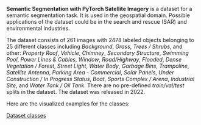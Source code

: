 **Semantic Segmentation with PyTorch Satellite Imagery** is a dataset for a semantic segmentation task. It is used in the geospatial domain. Possible applications of the dataset could be in the search and rescue (SAR) and environmental industries. 

The dataset consists of 261 images with 2478 labeled objects belonging to 25 different classes including *Background*, *Grass*, *Trees / Shrubs*, and other: *Property Roof*, *Vehicle*, *Chimney*, *Secondary Structure*, *Swimming Pool*, *Power Lines & Cables*, *Window*, *Road/Highway*, *Flooded*, *Dense Vegetation / Forest*, *Street Light*, *Water Body*, *Garbage Bins*, *Trampoline*, *Satellite Antenna*, *Parking Area - Commercial*, *Solar Panels*, *Under Construction / In Progress Status*, *Boat*, *Sports Complex / Arena*, *Industrial Site*, and *Water Tank / Oil Tank*. There are no pre-defined <i>train/val/test</i> splits in the dataset. The dataset was released in 2022.

Here are the visualized examples for the classes:

[Dataset classes](https://github.com/dataset-ninja/semantic-segmentation-satellite-imagery/raw/main/visualizations/classes_preview.webm)
